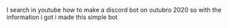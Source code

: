 I search in youtube how to make a discord bot on outubro 2020 
so with the information i got i made this simple bot 
